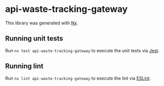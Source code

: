 # api-waste-tracking-gateway

This library was generated with [Nx](https://nx.dev).

## Running unit tests

Run `nx test api-waste-tracking-gateway` to execute the unit tests via [Jest](https://jestjs.io).

## Running lint

Run `nx lint api-waste-tracking-gateway` to execute the lint via [ESLint](https://eslint.org/).
